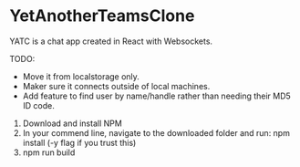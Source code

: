 # YetAnotherTeamsClone

YATC is a chat app created in React with Websockets. 

TODO:
- Move it from localstorage only.
- Maker sure it connects outside of local machines.
- Add feature to find user by name/handle rather than needing their MD5 ID code.

1. Download and install NPM
2. In your commend line, navigate to the downloaded folder and run: npm install (-y flag if you trust this)
3. npm run build
